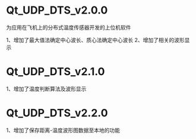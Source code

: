 # Qt_UDP_DTS_v2.0.0
为应用在飞机上的分布式温度传感器开发的上位机软件

1、增加了最大值法确定中心波长、质心法确定中心波长
2、增加了相关的波形显示

# Qt_UDP_DTS_v2.1.0
1、增加了温度判断算法及波形显示

# Qt_UDP_DTS_v2.2.0
1、增加了保存距离-温度波形图数据至本地的功能
